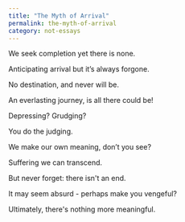 ```yaml
---
title: "The Myth of Arrival"
permalink: the-myth-of-arrival
category: not-essays
---
```


We seek completion yet there is none.

Anticipating arrival but it’s always forgone.

No destination, and never will be.

An everlasting journey, is all there could be!

Depressing? Grudging?

You do the judging.

We make our own meaning, don’t you see?

Suffering we can transcend.

But never forget: there isn't an end.

It may seem absurd - perhaps make you vengeful?

Ultimately, there's nothing more meaningful.
